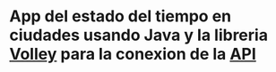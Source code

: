 # App del estado del tiempo en ciudades usando Java y la libreria [Volley](https://github.com/google/volley) para la conexion de la [API](https://www.metaweather.com/api/)
